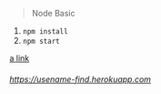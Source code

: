 > Node Basic

1. `npm install`
1. `npm start`

[a link](https://github.com/arunsingh28/node-basic/blob/master/index.js)

###### https://usename-find.herokuapp.com